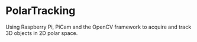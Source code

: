 # PolarTracking
Using Raspberry Pi, PiCam and the OpenCV framework to acquire and track 3D objects in 2D polar space.
